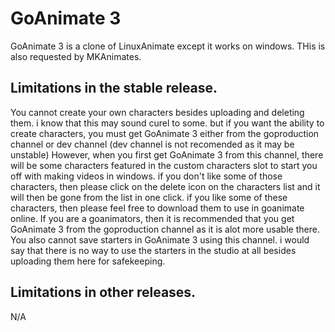 # GoAnimate 3
GoAnimate 3 is a clone of LinuxAnimate except it works on windows. THis is also requested by MKAnimates.

## Limitations in the stable release.
You cannot create your own characters besides uploading and deleting them. i know that this may sound curel to some. but if you want the ability to create characters, you must get GoAnimate 3 either from the goproduction channel or dev channel (dev channel is not recomended as it may be unstable) However, when you first get GoAnimate 3 from this channel, there will be some characters featured in the custom characters slot to start you off with making videos in windows. if you don't like some of those characters, then please click on the delete icon on the characters list and it will then be gone from the list in one click. if you like some of these characters, then please feel free to download them to use in goanimate online. If you are a goanimators, then it is recommended that you get GoAnimate 3 from the goproduction channel as it is alot more usable there.
You also cannot save starters in GoAnimate 3 using this channel. i would say that there is no way to use the starters in the studio at all besides uploading them here for safekeeping.

## Limitations in other releases.
N/A
